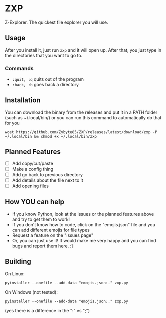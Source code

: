 # ZXP
Z-Explorer. The quickest file explorer you will use.
## Usage
After you install it, just run `zxp` and it will open up. After that, you just type in the directories that you want to go to.

### Commands
- `:quit, :q`  quits out of the program
- `:back, :b`  goes back a directory

## Installation
You can download the binary from the releases and put it in a PATH folder (such as ~/.local/bin/) or you can run this command to automatically do that for you
```
wget https://github.com/Zybyte85/ZXP/releases/latest/download/zxp -P ~/.local/bin && chmod +x ~/.local/bin/zxp
```
## Planned Features
- [ ] Add copy/cut/paste
- [ ] Make a config thing
- [ ] Add go back to previous directory
- [ ] Add details about the file next to it
- [ ] Add opening files

## How YOU can help
- If you know Python, look at the issues or the planned features above and try to get them to work!
- If you don't know how to code, click on the "emojis.json" file and you can add different emojis for file types
- Request a feature on the "Issues page"
- Or, you can just use it! It would make me very happy and you can find bugs and report them here. :]

## Building
On Linux:
```
pyinstaller --onefile --add-data "emojis.json:." zxp.py
```
On Windows (not tested):
```
pyinstaller --onefile --add-data "emojis.json;." zxp.py
```
(yes there is a difference in the ":" vs ";")
